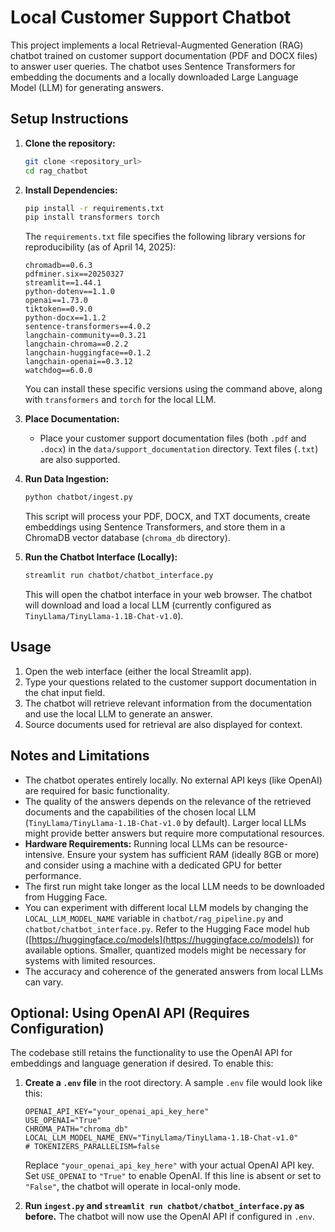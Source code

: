 # Local Customer Support Chatbot

This project implements a local Retrieval-Augmented Generation (RAG) chatbot trained on customer support documentation (PDF and DOCX files) to answer user queries. The chatbot uses Sentence Transformers for embedding the documents and a locally downloaded Large Language Model (LLM) for generating answers.

## Setup Instructions

1.  **Clone the repository:**
    ```bash
    git clone <repository_url>
    cd rag_chatbot
    ```

2.  **Install Dependencies:**
    ```bash
    pip install -r requirements.txt
    pip install transformers torch
    ```
    The `requirements.txt` file specifies the following library versions for reproducibility (as of April 14, 2025):
    ```
    chromadb==0.6.3
    pdfminer.six==20250327
    streamlit==1.44.1
    python-dotenv==1.1.0
    openai==1.73.0
    tiktoken==0.9.0
    python-docx==1.1.2
    sentence-transformers==4.0.2
    langchain-community==0.3.21
    langchain-chroma==0.2.2
    langchain-huggingface==0.1.2
    langchain-openai==0.3.12
    watchdog==6.0.0
    ```
    You can install these specific versions using the command above, along with `transformers` and `torch` for the local LLM.

3.  **Place Documentation:**
    * Place your customer support documentation files (both `.pdf` and `.docx`) in the `data/support_documentation` directory. Text files (`.txt`) are also supported.

4.  **Run Data Ingestion:**
    ```bash
    python chatbot/ingest.py
    ```
    This script will process your PDF, DOCX, and TXT documents, create embeddings using Sentence Transformers, and store them in a ChromaDB vector database (`chroma_db` directory).

5.  **Run the Chatbot Interface (Locally):**
    ```bash
    streamlit run chatbot/chatbot_interface.py
    ```
    This will open the chatbot interface in your web browser. The chatbot will download and load a local LLM (currently configured as `TinyLlama/TinyLlama-1.1B-Chat-v1.0`).

## Usage

1.  Open the web interface (either the local Streamlit app).
2.  Type your questions related to the customer support documentation in the chat input field.
3.  The chatbot will retrieve relevant information from the documentation and use the local LLM to generate an answer.
4.  Source documents used for retrieval are also displayed for context.

## Notes and Limitations

* The chatbot operates entirely locally. No external API keys (like OpenAI) are required for basic functionality.
* The quality of the answers depends on the relevance of the retrieved documents and the capabilities of the chosen local LLM (`TinyLlama/TinyLlama-1.1B-Chat-v1.0` by default). Larger local LLMs might provide better answers but require more computational resources.
* **Hardware Requirements:** Running local LLMs can be resource-intensive. Ensure your system has sufficient RAM (ideally 8GB or more) and consider using a machine with a dedicated GPU for better performance.
* The first run might take longer as the local LLM needs to be downloaded from Hugging Face.
* You can experiment with different local LLM models by changing the `LOCAL_LLM_MODEL_NAME` variable in `chatbot/rag_pipeline.py` and `chatbot/chatbot_interface.py`. Refer to the Hugging Face model hub ([https://huggingface.co/models](https://huggingface.co/models)) for available options. Smaller, quantized models might be necessary for systems with limited resources.
* The accuracy and coherence of the generated answers from local LLMs can vary.

## Optional: Using OpenAI API (Requires Configuration)

The codebase still retains the functionality to use the OpenAI API for embeddings and language generation if desired. To enable this:

1.  **Create a `.env` file** in the root directory. A sample `.env` file would look like this:
    ```
    OPENAI_API_KEY="your_openai_api_key_here"
    USE_OPENAI="True"
    CHROMA_PATH="chroma_db"
    LOCAL_LLM_MODEL_NAME_ENV="TinyLlama/TinyLlama-1.1B-Chat-v1.0"
    # TOKENIZERS_PARALLELISM=false
    ```
    Replace `"your_openai_api_key_here"` with your actual OpenAI API key. Set `USE_OPENAI` to `"True"` to enable OpenAI. If this line is absent or set to `"False"`, the chatbot will operate in local-only mode.

2.  **Run `ingest.py` and `streamlit run chatbot/chatbot_interface.py` as before.** The chatbot will now use the OpenAI API if configured in `.env`.
